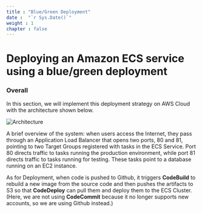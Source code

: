 ```yaml
---
title : "Blue/Green Deployment"
date :  "`r Sys.Date()`" 
weight : 1 
chapter : false
---
```

# Deploying an Amazon ECS service using a blue/green deployment

### Overall
In this section, we will implement this deployment strategy on AWS Cloud with the architecture shown below.

![Architecture](/images/main-arc.png)

A brief overview of the system: when users access the Internet, they pass through an Application Load Balancer that opens two ports, 80 and 81, pointing to two Target Groups registered with tasks in the ECS Service. Port 80 directs traffic to tasks running the production environment, while port 81 directs traffic to tasks running for testing. These tasks point to a database running on an EC2 instance.

As for Deployment, when code is pushed to Github, it triggers **CodeBuild** to rebuild a new image from the source code and then pushes the artifacts to S3 so that **CodeDeploy** can pull them and deploy them to the ECS Cluster. (Here, we are not using **CodeCommit** because it no longer supports new accounts, so we are using Github instead.)